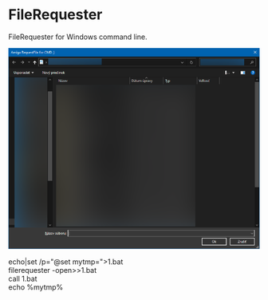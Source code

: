 # FileRequester
FileRequester for Windows command line.

![bench](https://raw.githubusercontent.com/pedromagician/CMD_FileRequester/main/pic/screenshot.png)

echo|set /p="@set mytmp=">1.bat\
filerequester -open>>1.bat\
call 1.bat\
echo %mytmp%
